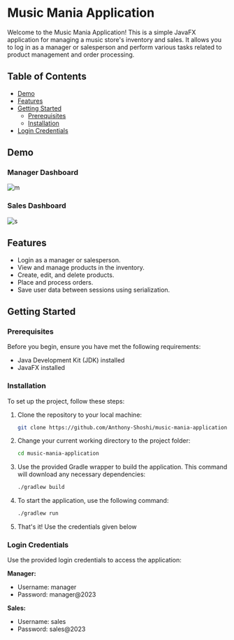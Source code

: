 # Music Mania Application

Welcome to the Music Mania Application! This is a simple JavaFX application for managing a music store's inventory and sales. It allows you to log in as a manager or salesperson and perform various tasks related to product management and order processing.

## Table of Contents

- [Demo](#demo)
- [Features](#features)
- [Getting Started](#getting-started)
  - [Prerequisites](#prerequisites)
  - [Installation](#installation)
- [Login Credentials](#login-credentials)

## Demo

### Manager Dashboard
![m](https://github.com/Anthony-Shoshi/music-mania-application/assets/41549963/fffdf4c4-fd40-4661-bec7-21bfa8599db5)


### Sales Dashboard
![s](https://github.com/Anthony-Shoshi/music-mania-application/assets/41549963/5bc322d5-d353-49e6-ba02-323bd94bcaf7)



## Features

- Login as a manager or salesperson.
- View and manage products in the inventory.
- Create, edit, and delete products.
- Place and process orders.
- Save user data between sessions using serialization.

## Getting Started

### Prerequisites

Before you begin, ensure you have met the following requirements:

- Java Development Kit (JDK) installed
- JavaFX installed

### Installation

To set up the project, follow these steps:

1. Clone the repository to your local machine:

   ```bash
   git clone https://github.com/Anthony-Shoshi/music-mania-application

2. Change your current working directory to the project folder:
   
   ```bash
   cd music-mania-application

4. Use the provided Gradle wrapper to build the application. This command will download any necessary dependencies:
   
   ```bash
   ./gradlew build

5. To start the application, use the following command:
   ```bash
   ./gradlew run

6. That's it! Use the credentials given below

### Login Credentials

Use the provided login credentials to access the application:

**Manager:**
- Username: manager
- Password: manager@2023

**Sales:**
- Username: sales
- Password: sales@2023
